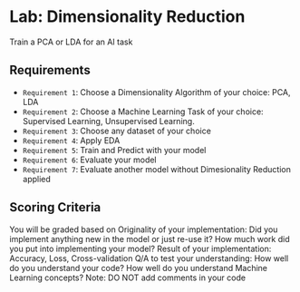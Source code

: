 # Lab: Dimensionality Reduction

Train a PCA or LDA for an AI task

## Requirements

- `Requirement 1`: Choose a Dimensionality Algorithm of your choice: PCA, LDA
- `Requirement 2`: Choose a Machine Learning Task of your choice: Supervised Learning, Unsupervised Learning.
- `Requirement 3`: Choose any dataset of your choice
- `Requirement 4`: Apply EDA
- `Requirement 5`: Train and Predict with your model
- `Requirement 6`: Evaluate your model
- `Requirement 7`: Evaluate another model without Dimesionality Reduction applied

## Scoring Criteria

You will be graded based on Originality of your implementation: Did you implement anything new in the model or just re-use it? How much work did you put into implementing your model? Result of your implementation: Accuracy, Loss, Cross-validation Q/A to test your understanding: How well do you understand your code? How well do you understand Machine Learning concepts? Note: DO NOT add comments in your code

